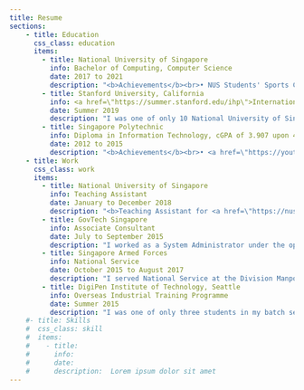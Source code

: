 ```yaml
---
title: Resume
sections:
    - title: Education
      css_class: education
      items:
        - title: National University of Singapore
          info: Bachelor of Computing, Computer Science
          date: 2017 to 2021
          description: "<b>Achievements</b><br>• NUS Students' Sports Club's Colours Award for Outstanding Contributions 2019<br>• NUS School of Computing's Orbital 2018 Honorable Mention Award (Top 11 of 211 teams)<br>• <a href=\"http://bit.ly/2hSzWbv\">Info-communications Media Development Authority of Singapore Scholarship</a><br><br><b>Certification</b><br>• <a href=\"https://courses.edx.org/certificates/e9c965d9096b4eb6b9db7e331dce8cf2\">HarvardX PH125.1x: Data Science: R Basics</a> (2018)<br><br><b>Activities</b><br>• <a href=\"https://sites.google.com/view/dscnus/\">Deputy Head of Technology of NUS's Google Developer Student Club</a>: Overseeing the execution of technical events organised by the club.<br>• <a href=\"https://www.facebook.com/nussc\">President of NUS Skating Club</a>: Organised two introductory skating courses in which I led 20 instructors in teaching over 50 participants for each run; organised Skate Challenge 2019 in which over 60 university, polytechnic, ITE and primary school students participated.<br>• <a href=\"http://rc4.nus.edu.sg/\">Residential College 4 Systems Citizen</a>: Completed the RC4 System Dynamics programme where I was exposed to agent-based, network and stock-and-flow modelling."
        - title: Stanford University, California
          info: <a href=\"https://summer.stanford.edu/ihp\">International Honors Program</a>
          date: Summer 2019
          description: "I was one of only 10 National University of Singapore students selected for this programme. As an <a href=\"https://summer.stanford.edu/ihp\">International Honors Program</a> (IHP) participant, I took CS 161: Design and Analysis of Algorithms and CME 106: Introduction to Probability and Statistics for Engineers.<br><br><i>The IHP is a collaboration between Stanford Summer Session and specific international teaching and research institutions. All IHP students are endorsed through a selective admissions process, initiated at their home institution. This year, IHP students come from over 30 different universities in 17 countries around the world.</i>"
        - title: Singapore Polytechnic
          info: Diploma in Information Technology, cGPA of 3.907 upon 4.0
          date: 2012 to 2015
          description: "<b>Achievements</b><br>• <a href=\"https://youtu.be/zxQKmwpGDag?t=80\">Featured in Graduates of 2015 video</a><br> • <a href=\"http://www.isobarcreate.com/\">Overall 1st runner-up for Isobar Create32 Hackathon, Singapore</a><br>• Diploma with Merit and Accenture Technology Prize<br>• Director's Roll 2013/2014 & Director's Roll 2012/2013<br>• <a href=\"http://bit.ly/2hSzWbv\">Info-communications Media Development Authority of Singapore Scholarship</a><br><br><b>Certifications</b><br>• <a href=\"https://www.youracclaim.com/badges/71496e7f-e632-442b-b8c9-42b7b7281b95/linked_in_profile\">Oracle Certified Associate, Java SE 7 Programmer</a><br>• <a href=\"https://www.youracclaim.com/badges/d587a4e6-72a6-4000-83bf-551596f667a8/linked_in_profile\">Adobe Certified Associate in Visual Communication Using Adobe Photoshop CS6</a><br><br><b>Activities</b><br>• Microsoft Student Partner: Organized and taught an app development workshop<br>• Classical Ensemble Sectional Leader of SP Guitarists Club"
    - title: Work
      css_class: work
      items:
        - title: National University of Singapore
          info: Teaching Assistant
          date: January to December 2018
          description: "<b>Teaching Assistant for <a href=\"https://nusmods.com/modules/CS1010/programming-methodology\">CS1010: Programming Methodology</a></b><br>• Duration: August to December 2018 <br>• Conducted weekly 2-hour tutorial sessions for 14 students <br>• Graded and provided feedback for weekly assignments<br>• Held online and offline consultion sessions<br><br><b>Teaching Assistant for <a href=\"https://nusmods.com/modules/CS2030/programming-methodology-ii\">CS2030: Programming Methodology II</a></b><br>• Duration: January to May 2018</b><br>• Prepared lab assignment materials such as skeleton code and test cases<br>• Monitored and answered questions on a class forum"
        - title: GovTech Singapore
          info: Associate Consultant
          date: July to September 2015
          description: "I worked as a System Administrator under the operations (DevOps) team.<br><br><b>Responsibilities</b><br>• Setup and maintenance of Amazon Web Services instances (virtual servers) and group policies<br>• Configuration of error logging using the Elasticsearch, Logstash, and Kibana (ELK) stack"
        - title: Singapore Armed Forces
          info: National Service
          date: October 2015 to August 2017
          description: "I served National Service at the Division Manpower Branch of Headquarters 2nd People's Defence Force Division (HQ 2 PDF).<br><br><b>Achievements</b><br>• Outstanding grade for  conduct and performance with testimonial<br>• Best Soldier of the Month (December 2016)<br><br><b>Notable Projects</b><br>• SAF Family Concert 2016 Invitation In-Charge: Implemented a ticketing system with barcode scanning capability using Excel VBA<br>• HQ 2 PDF National Education Tour 2016 Organizer: Liaised with tour agencies and caterers"
        - title: DigiPen Institute of Technology, Seattle
          info: Overseas Industrial Training Programme
          date: Summer 2015
          description: "I was one of only three students in my batch selected for this programme. During the programme, I worked in a team of four to produce a 2D puzzle game using DigiPen's proprietary Zero engine."
    #- title: Skills
    #  css_class: skill
    #  items:
    #    - title:
    #      info:
    #      date:
    #      description:  Lorem ipsum dolor sit amet     
---
```

